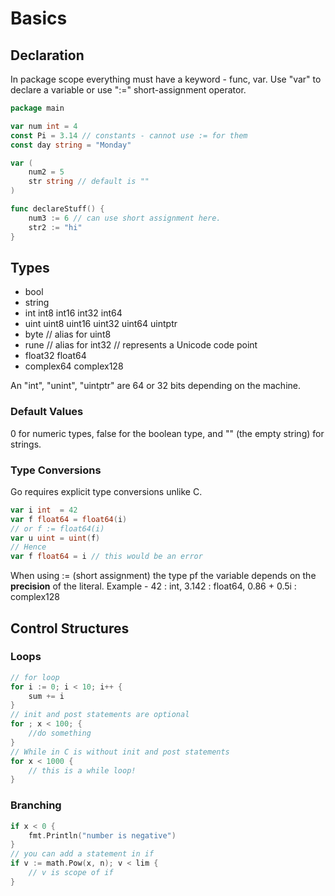 # Basics

## Declaration

In package scope everything must have a keyword - func, var. Use "var" to declare a variable or use ":=" short-assignment operator.

``` Go
package main

var num int = 4
const Pi = 3.14 // constants - cannot use := for them
const day string = "Monday"

var (
    num2 = 5
    str string // default is ""
)

func declareStuff() {
    num3 := 6 // can use short assignment here.
    str2 := "hi"
}
```

## Types

* bool
* string
* int  int8  int16  int32  int64
* uint uint8 uint16 uint32 uint64 uintptr
* byte // alias for uint8
* rune // alias for int32
     // represents a Unicode code point
* float32 float64
* complex64 complex128

An "int", "unint", "uintptr" are 64 or 32 bits depending on the machine.

### Default Values

0 for numeric types, false for the boolean type, and
"" (the empty string) for strings.

### Type Conversions

Go requires explicit type conversions unlike C.

``` Go
var i int  = 42
var f float64 = float64(i)
// or f := float64(i)
var u uint = uint(f)
// Hence 
var f float64 = i // this would be an error
```

When using := (short assignment) the type pf the variable depends on the **precision** of the literal. Example - 42 : int, 3.142 : float64, 0.86 + 0.5i : complex128

## Control Structures

### Loops

``` Go
// for loop
for i := 0; i < 10; i++ {
    sum += i
}
// init and post statements are optional
for ; x < 100; {
    //do something
}
// While in C is without init and post statements
for x < 1000 {
    // this is a while loop!
}
```

### Branching
``` Go
if x < 0 {
    fmt.Println("number is negative")
}
// you can add a statement in if
if v := math.Pow(x, n); v < lim {
    // v is scope of if
}
```